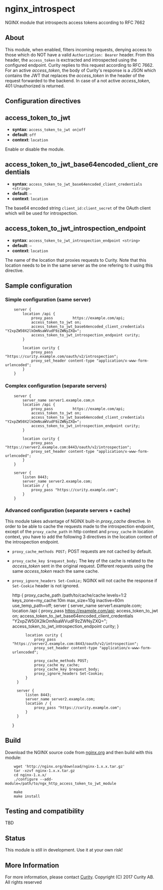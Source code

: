 # nginx_introspect
NGINX module that introspects access tokens according to RFC 7662

## About
This module, when enabled, filters incoming requests, denying access to those which do NOT have a valid `Authorization: Bearer` header. From this header, the `access_token` is exctracted and introspected using the configured endpoint. Curity replies to this request according to RFC 7662. For an active _access_token_, the body of Curity's response is a JSON which contains the JWT that replaces the _access_token_ in the header of the request forwarded to the backend. In case of a not active _access_token_, 401 Unauthorized is returned.

## Configuration directives
access_token_to_jwt
-------------------
* **syntax**: `access_token_to_jwt on|off`
* **default**: `off`
* **context**: `location`

Enable or disable the module.

access_token_to_jwt_base64encoded_client_credentials
-------------------
* **syntax**: `access_token_to_jwt_base64encoded_client_credentials <string>`
* **default**: 	`—`
* **context**: `location`

The base64 encoded string `client_id:client_secret` of the OAuth client which will be used for introspection.

access_token_to_jwt_introspection_endpoint
-------------------
* **syntax**: `access_token_to_jwt_introspection_endpoint <string>`
* **default**: 	`—`
* **context**: `location`
 
The name of the location that proxies requests to Curity. Note that this location needs to be in the same server as the one refering to it using this directive.



## Sample configuration


### Simple configuration (same server)

        server {
            location /api {
                proxy_pass         https://example.com/api;
                access_token_to_jwt on;
                access_token_to_jwt_base64encoded_client_credentials "Y2xpZW50X2lkOmNsaWVudF9zZWNyZXQ=";
                access_token_to_jwt_introspection_endpoint curity;
            }
            
            location curity {
                proxy_pass "https://curity.example.com/oauth/v2/introspection";
                proxy_set_header content-type "application/x-www-form-urlencoded";
            }
        }
### Complex configuration (separate servers)
        server {
            server_name server1.example.com;n
            location /api {
                proxy_pass         https://example.com/api;
                access_token_to_jwt on;
                access_token_to_jwt_base64encoded_client_credentials "Y2xpZW50X2lkOmNsaWVudF9zZWNyZXQ=";
                access_token_to_jwt_introspection_endpoint curity;
            }
            
            location curity {
                proxy_pass "https://server2.example.com:8443/oauth/v2/introspection";
                proxy_set_header content-type "application/x-www-form-urlencoded";
            }
        }
        
        server {
            listen 8443;
            server_name server2.example.com;
            location / {
                proxy_pass "https://curity.example.com";
            }
        }
        
### Advanced configuration (separate servers + cache)
This module takes advantage of NGINX built-in _proxy_cache_ directive. In order to be able to cache the requests made to the introspection endpoint, except of the `proxy_cache_path` in http context and `proxy_cache` in location context, you have to add the following 3 directives in the location context of the introspection endpoint.

- `proxy_cache_methods POST;` POST requests are not cached by default.
- `proxy_cache_key $request_body;` The key of the cache is related to the _access_token_ sent in the original request. Different requests using the same _access_token_ reach the same cache.
- `proxy_ignore_headers Set-Cookie;` NGINX will not cache the response if `Set-Cookie` header is not ignored.


    http {
        proxy_cache_path /path/to/cache/cache levels=1:2 keys_zone=my_cache:10m max_size=10g
                         inactive=60m use_temp_path=off;
       server {
            server_name server1.example.com;
            location /api {
                proxy_pass         https://example.com/api;
                access_token_to_jwt on;
                access_token_to_jwt_base64encoded_client_credentials "Y2xpZW50X2lkOmNsaWVudF9zZWNyZXQ=";
                access_token_to_jwt_introspection_endpoint curity;
            }
            
            location curity {
                proxy_pass "https://server2.example.com:8443/oauth/v2/introspection";
                proxy_set_header content-type "application/x-www-form-urlencoded";
                
                proxy_cache_methods POST;
                proxy_cache my_cache;
                proxy_cache_key $request_body;
                proxy_ignore_headers Set-Cookie;
            }
        }
        
        server {
            listen 8443;
            server_name server2.example.com;
            location / {
                proxy_pass "https://curity.example.com";
            }
        }
        
    }   

## Build    
Download the NGINX source code from [nginx.org](<http://nginx.org/>) and then build with this module:

        wget 'http://nginx.org/download/nginx-1.x.x.tar.gz'
        tar -xzvf nginx-1.x.x.tar.gz
        cd nginx-1.x.x/
        ./configure --add-module=/path/to/ngx_http_access_token_to_jwt_module

        make
        make install


## Testing and compatibility
TBD
## Status
 This module is still in development. Use it at your own risk!

## More Information
For more information, please contact [Curity](http://curity.io).
Copyright (C) 2017 Curity AB. All rights reserved